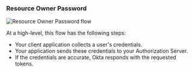 ### Resource Owner Password

![Resource Owner Password flow](/img/authorization/oauth-password-grant-flow.png "Sequence diagram that shows the back and forth between the resource owner, authorization server, and resource server for Resource Owner Password flow")

<!-- Source for image. Generated using http://www.plantuml.com/plantuml/uml/

@startuml
skinparam monochrome true
actor "Resource Owner (User)" as user
participant "Client" as client
participant "Authorization Server (Okta)" as okta
participant "Resource Server (Your App)" as app

autonumber "<b>#."
user -> client: Authenticates
client -> okta: Access token request to /token
okta -> client: Access token (+optional Refresh Token) response
client -> app: Request with access token
app -> client: Response
@enduml

-->
At a high-level, this flow has the following steps:

- Your client application collects a user's credentials.
- Your application sends these credentials to your Authorization Server.
- If the credentials are accurate, Okta responds with the requested tokens.
